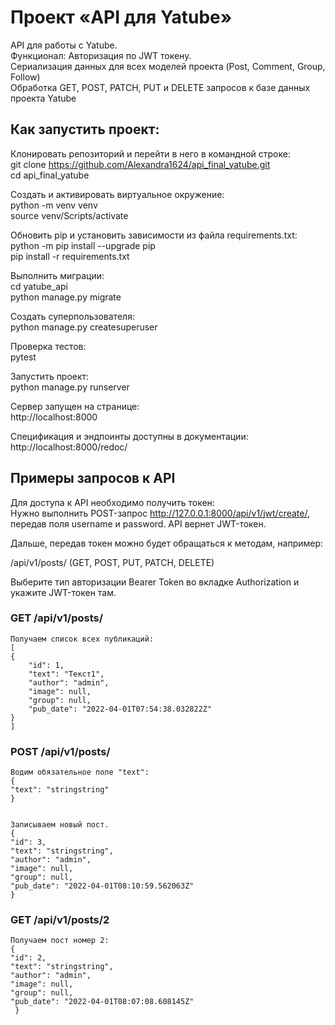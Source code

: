 # Проект «API для Yatube»
API для работы с Yatube.    
Функционал: Авторизация по JWT токену.      
Сериализация данных для всех моделей проекта (Post, Comment, Group, Follow)     
Обработка GET, POST, PATCH, PUT и DELETE запросов к базе данных проекта Yatube

## Как запустить проект:
Клонировать репозиторий и перейти в него в командной строке:         
git clone https://github.com/Alexandra1624/api_final_yatube.git     
cd api_final_yatube       
    
Cоздать и активировать виртуальное окружение:     
python -m venv venv     
source venv/Scripts/activate    
    
Обновить pip и установить зависимости из файла requirements.txt:    
python -m pip install --upgrade pip       
pip install -r requirements.txt     
        
Выполнить миграции:     
cd yatube_api   
python manage.py migrate   
    
Создать суперпользователя:      
python manage.py createsuperuser
        
Проверка тестов:      
pytest
        
Запустить проект:     
python manage.py runserver
      
Сервер запущен на странице:     
http://localhost:8000

Спецификация и эндпоинты доступны в документации:       
http://localhost:8000/redoc/
## Примеры запросов к API
Для доступа к API необходимо получить токен:    
Нужно выполнить POST-запрос http://127.0.0.1:8000/api/v1/jwt/create/, передав поля username и password. API вернет JWT-токен.

Дальше, передав токен можно будет обращаться к методам, например:

/api/v1/posts/ (GET, POST, PUT, PATCH, DELETE)

Выберите тип авторизации Bearer Token во вкладке Authorization и укажите JWT-токен там.
    
### GET /api/v1/posts/
    Получаем список всех публикаций:
    [
    {
        "id": 1,
        "text": "Текст1",
        "author": "admin",
        "image": null,
        "group": null,
        "pub_date": "2022-04-01T07:54:38.032822Z"
    }
    ]
     
### POST /api/v1/posts/
    Водим обязательное поле "text":
    {
    "text": "stringstring"
    }
   
                  
    Записываем новый пост.
    {
    "id": 3,
    "text": "stringstring",
    "author": "admin",
    "image": null,
    "group": null,
    "pub_date": "2022-04-01T08:10:59.562063Z"
    }
        
### GET /api/v1/posts/2
    Получаем пост номер 2:
    {
    "id": 2,
    "text": "stringstring",
    "author": "admin",
    "image": null,
    "group": null,
    "pub_date": "2022-04-01T08:07:08.608145Z"
     }
